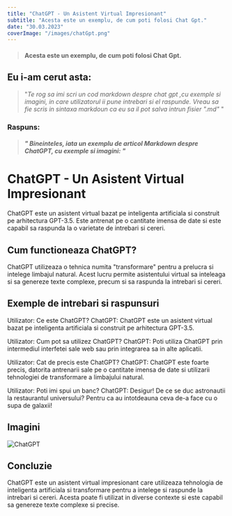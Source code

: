```yaml
---
title: "ChatGPT - Un Asistent Virtual Impresionant"
subtitle: "Acesta este un exemplu, de cum poti folosi Chat Gpt."
date: "30.03.2023"
coverImage: "/images/chatGpt.png"
---
```


> #### Acesta este un exemplu, de cum poti folosi Chat Gpt.
 
## Eu i-am cerut asta: 

> "*Te rog sa imi scri un cod markdown despre chat gpt ,cu exemple si imagini, in care utilizatorul ii pune intrebari si el raspunde. Vreau sa fie scris in sintaxa markdoun ca eu sa il pot salva intrun fisier ".md"* " 

### Raspuns:

> #### *" Bineinteles, iata un exemplu de articol Markdown despre ChatGPT, cu exemple si imagini: "*

# ChatGPT - Un Asistent Virtual Impresionant

ChatGPT este un asistent virtual bazat pe inteligenta artificiala si construit pe arhitectura GPT-3.5. Este antrenat pe o cantitate imensa de date si este capabil sa raspunda la o varietate de intrebari si cereri.

## Cum functioneaza ChatGPT?

ChatGPT utilizeaza o tehnica numita "transformare" pentru a prelucra si intelege limbajul natural. Acest lucru permite asistentului virtual sa inteleaga si sa genereze texte complexe, precum si sa raspunda la intrebari si cereri.

## Exemple de intrebari si raspunsuri

Utilizator: Ce este ChatGPT? ChatGPT: ChatGPT este un asistent virtual bazat pe inteligenta artificiala si construit pe arhitectura GPT-3.5.

Utilizator: Cum pot sa utilizez ChatGPT? ChatGPT: Poti utiliza ChatGPT prin intermediul interfetei sale web sau prin integrarea sa in alte aplicatii.

Utilizator: Cat de precis este ChatGPT? ChatGPT: ChatGPT este foarte precis, datorita antrenarii sale pe o cantitate imensa de date si utilizarii tehnologiei de transformare a limbajului natural.

Utilizator: Poti imi spui un banc? ChatGPT: Desigur! De ce se duc astronautii la restaurantul universului? Pentru ca au intotdeauna ceva de-a face cu o supa de galaxii!

## Imagini

![ChatGPT](https://thehill.com/wp-content/uploads/sites/2/2023/02/chatbot_020323_getty_educationAI.jpg?strip=1)

## Concluzie

ChatGPT este un asistent virtual impresionant care utilizeaza tehnologia de inteligenta artificiala si transformare pentru a intelege si raspunde la intrebari si cereri. Acesta poate fi utilizat in diverse contexte si este capabil sa genereze texte complexe si precise.